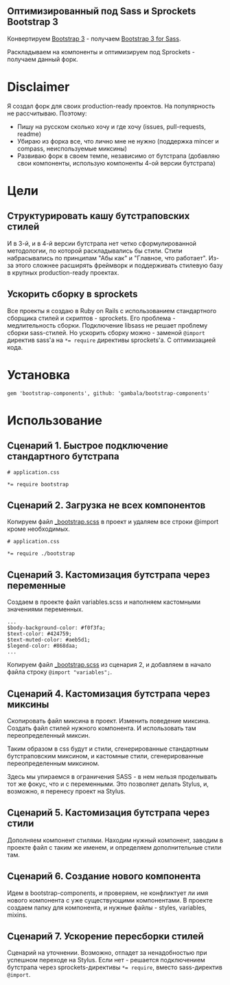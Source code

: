 ## Оптимизированный под Sass и Sprockets Bootstrap 3

Конвертируем [Bootstrap 3](https://github.com/twbs/bootstrap) - получаем [Bootstrap 3 for Sass](https://github.com/twbs/bootstrap-sass).

Раскладываем на компоненты и оптимизируем под Sprockets - получаем данный форк.

# Disclaimer

Я создал форк для своих production-ready проектов. На популярность не рассчитываю. Поэтому:

* Пишу на русском сколько хочу и где хочу (issues, pull-requests, readme)
* Убираю из форка все, что лично мне не нужно (поддержка mincer и compass, неиспользуемые миксины)
* Развиваю форк в своем темпе, независимо от бутстрапа (добавляю свои компоненты, использую компоненты 4-ой версии бутстрапа)

# Цели

## Структурировать кашу бутстраповских стилей

И в 3-й, и в 4-й версии бутстрапа нет четко сформулированной методологии, по которой раскладывались бы стили. Стили набрасывались по принципам "Абы как" и "Главное, что работает". Из-за этого сложнее расширять фреймворк и поддерживать стилевую базу в крупных production-ready проектах.

## Ускорить сборку в sprockets

Все проекты я создаю в Ruby on Rails с использованием стандартного сборщика стилей и скриптов - sprockets. Его проблема - медлительность сборки. Подключение libsass не решает проблему сборки sass-стилей. Но ускорить сборку можно - заменой `@import` директив sass'а на `*= require` директивы sprockets'а. С оптимизацией кода.

# Установка

```
gem 'bootstrap-components', github: 'gambala/bootstrap-components'
```

# Использование

## Сценарий 1. Быстрое подключение стандартного бутстрапа

```
# application.css

*= require bootstrap
```

## Сценарий 2. Загрузка не всех компонентов

Копируем файл [_bootstrap.scss](https://github.com/gambala/bootstrap-components/blob/master/assets/stylesheets/_bootstrap.scss) в проект и удаляем все строки @import кроме необходимых.

```
# application.css

*= require ./bootstrap
```

## Сценарий 3. Кастомизация бутстрапа через переменные

Создаем в проекте файл variables.scss и наполняем кастомными значениями переменных.

```
...
$body-background-color: #f0f3fa;
$text-color: #424759;
$text-muted-color: #aeb5d1;
$legend-color: #868daa;
...
```

Копируем файл [_bootstrap.scss](https://github.com/gambala/bootstrap-components/blob/master/assets/stylesheets/_bootstrap.scss) из сценария 2, и добавляем в начало файла строку `@import "variables";`.

## Сценарий 4. Кастомизация бутстрапа через миксины

Скопировать файл миксина в проект. Изменить поведение миксина. Создать файл стилей нужного компонента. И использовать там переопределенный миксин.

Таким образом в css будут и стили, сгенерированные стандартным бутстраповским миксином, и кастомные стили, сгенерированные переопределенным миксином.

Здесь мы упираемся в ограничения SASS - в нем нельзя проделывать тот же фокус, что и с переменными. Это позволяет делать Stylus, и, возможно, я перенесу проект на Stylus.

## Сценарий 5. Кастомизация бутстрапа через стили

Дополняем компонент стилями. Находим нужный компонент, заводим в проекте файл с таким же именем, и определяем дополнительные стили там.

## Сценарий 6. Создание нового компонента

Идем в bootstrap-components, и проверяем, не конфликтует ли имя нового компонента с уже существующими компонентами. В проекте создаем папку для компонента, и нужные файлы - styles, variables, mixins.

## Сценарий 7. Ускорение пересборки стилей

Сценарий на уточнении. Возможно, отпадет за ненадобностью при успешном переходе на Stylus. Если нет - решается подключением бутстрапа через sprockets-директивы `*= require`, вместо sass-директив `@import`.
